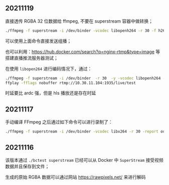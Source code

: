 ## 20211119

直接透传 RGBA 32 位数据给 ffmpeg, 不要在 superstream 容器中做转换；

``` sh
./ffmpeg -f superstream -i /dev/binder -vcodec libopenh264 -r 30 -f h264 "udp://224.224.224.224:6666"
```
可以使用上面命令直接发送组播；

也可以利用：https://hub.docker.com/search?q=nginx-rtmp&type=image 等搭建直播推流服务器测试；

在使用 `libopen264` 进行编码情况下，通过：

``` sh
./ffmpeg -f superstream -i /dev/binder  -r 30  -y -vcodec libopenh264 -f flv rtmp://10.30.11.104:1935/live/test
ffplay -fflags nobuffer rtmp://10.30.11.104:1935/live/test
```
时延要比 ardc 强，但是 hls 播放还是存在时延

## 20211117

手动编译 FFmpeg 之后通过如下命令可以进行录制了：

``` sh
./ffmpeg -f superstream -i /dev/binder -vcodec libx264 -r 30 -report output.mp4

```

## 20211116
该版本通过 `./bctest superstream` 已经可以从 Docker 中 `SuperStream` 接受视频数据并且保存到文件；

生成的原始 RGBA 数据可以通过网站 https://rawpixels.net/ 来进行解码

